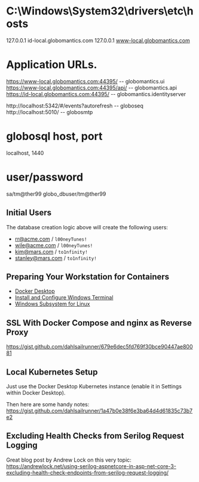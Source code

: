 # C:\Windows\System32\drivers\etc\hosts
127.0.0.1       id-local.globomantics.com
127.0.0.1       www-local.globomantics.com

# Application URLs.
https://www-local.globomantics.com:44395/			-- globomantics.ui
https://www-local.globomantics.com:44395/api/		-- globomantics.api
https://id-local.globomantics.com:44395/			-- globomantics.identityserver
	
http://localhost:5342/#/events?autorefresh			-- globoseq
http://localhost:5010/								-- globosmtp

# globosql host, port
localhost, 1440

# user/password
sa/tm@ther99
globo_dbuser/tm@ther99


## Initial Users
The database creation logic above will create the following users:
* rr@acme.com / `l00neyTunes!`
* wile@acme.com / `l00neyTunes!`
* kim@mars.com / `to1nfinity!`
* stanley@mars.com / `to1nfinity!`

## Preparing Your Workstation for Containers
* [Docker Desktop](https://www.docker.com/products/docker-desktop)
* [Install and Configure Windows Terminal](https://gist.github.com/dahlsailrunner/ec99e195b2a4903748a74df64a1f1a94)
* [Windows Subsystem for Linux](https://docs.microsoft.com/en-us/windows/wsl/install-win10)

## SSL With Docker Compose and nginx as Reverse Proxy
https://gist.github.com/dahlsailrunner/679e6dec5fd769f30bce90447ae80081

## Local Kubernetes Setup
Just use the Docker Desktop Kubernetes instance (enable it in Settings within Docker Desktop).

Then here are some handy notes: 
https://gist.github.com/dahlsailrunner/1a47b0e38f6e3ba64d4d61835c73b7e2

## Excluding Health Checks from Serilog Request Logging
Great blog post by Andrew Lock on this very topic:
https://andrewlock.net/using-serilog-aspnetcore-in-asp-net-core-3-excluding-health-check-endpoints-from-serilog-request-logging/
